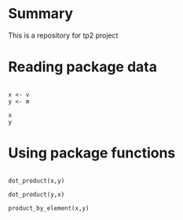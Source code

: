 # Summary

This is a repository for tp2 project

# Reading package data

```{}

x <- v
y <- m

x
y

```

# Using package functions

```{}

dot_product(x,y)

dot_product(y,x)

product_by_element(x,y)

```

